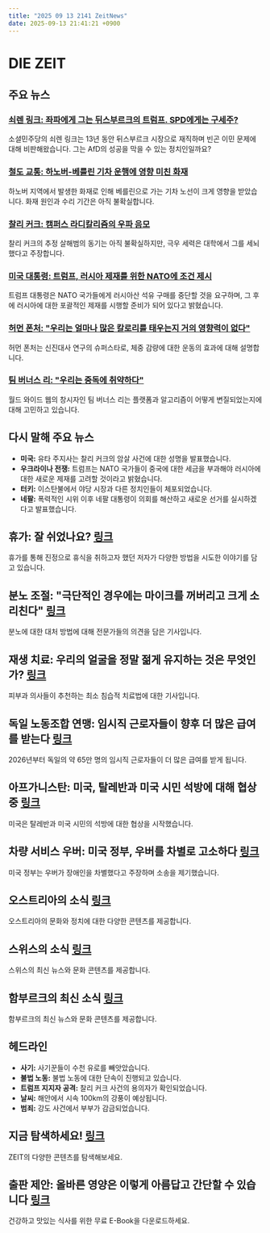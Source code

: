 ```yaml
---
title: "2025 09 13 2141 ZeitNews"
date: 2025-09-13 21:41:21 +0900
---
```


# DIE ZEIT
## 주요 뉴스
### [쇠렌 링크: 좌파에게 그는 뒤스부르크의 트럼프. SPD에게는 구세주?](https://www.zeit.de/politik/deutschland/2025-09/soeren-link-duisburg-strukturwandel-migration-kommunalwahlen-nrw)
 소셜민주당의 쇠렌 링크는 13년 동안 뒤스부르크 시장으로 재직하며 빈곤 이민 문제에 대해 비판해왔습니다. 그는 AfD의 성공을 막을 수 있는 정치인일까요? 
### [철도 교통: 하노버-베를린 기차 운행에 영향 미친 화재](https://www.zeit.de/gesellschaft/zeitgeschehen/2025-09/brand-hannover-bahn-zug-nahverkehr)
 하노버 지역에서 발생한 화재로 인해 베를린으로 가는 기차 노선이 크게 영향을 받았습니다. 화재 원인과 수리 기간은 아직 불확실합니다. 
### [찰리 커크: 캠퍼스 라디칼리즘의 우파 음모](https://www.zeit.de/politik/ausland/2025-09/usa-attentat-charlie-kirk-maga-aktivist-folgen)
 찰리 커크의 추정 살해범의 동기는 아직 불확실하지만, 극우 세력은 대학에서 그를 세뇌했다고 주장합니다. 
### [미국 대통령: 트럼프, 러시아 제재를 위한 NATO에 조건 제시](https://www.zeit.de/politik/ausland/2025-09/donald-trump-russland-sanktionen-bedingungen-nato)
 트럼프 대통령은 NATO 국가들에게 러시아산 석유 구매를 중단할 것을 요구하며, 그 후에 러시아에 대한 포괄적인 제재를 시행할 준비가 되어 있다고 밝혔습니다. 
### [허먼 폰처: "우리는 얼마나 많은 칼로리를 태우는지 거의 영향력이 없다"](https://www.zeit.de/gesundheit/2025-09/herman-pontzer-stoffwechsel-forschung-kalorien-fitness-einfluss-gxe)
 허먼 폰처는 신진대사 연구의 슈퍼스타로, 체중 감량에 대한 운동의 효과에 대해 설명합니다. 
### [팀 버너스 리: "우리는 중독에 취약하다"](https://www.zeit.de/2025/39/tim-berners-lee-world-wide-web-begruender-erfinder-internetgeschichte)
 월드 와이드 웹의 창시자인 팀 버너스 리는 플랫폼과 알고리즘이 어떻게 변질되었는지에 대해 고민하고 있습니다. 
## 다시 말해 주요 뉴스 
- **미국:**
 유타 주지사는 찰리 커크의 암살 사건에 대한 성명을 발표했습니다. 
- **우크라이나 전쟁:**
 트럼프는 NATO 국가들이 중국에 대한 세금을 부과해야 러시아에 대한 새로운 제재를 고려할 것이라고 밝혔습니다. 
- **터키:**
 이스탄불에서 야당 시장과 다른 정치인들이 체포되었습니다. 
- **네팔:**
 폭력적인 시위 이후 네팔 대통령이 의회를 해산하고 새로운 선거를 실시하겠다고 발표했습니다. 

## 휴가: 잘 쉬었나요? [링크](https://www.zeit.de/2025/39/erholungsurlaub-tipps-familie-ostsee-entspannung)
 휴가를 통해 진정으로 휴식을 취하고자 했던 저자가 다양한 방법을 시도한 이야기를 담고 있습니다. 
## 분노 조절: "극단적인 경우에는 마이크를 꺼버리고 크게 소리친다" [링크](https://www.zeit.de/zeit-magazin/leben/2025-09/wutbewaeltigung-aggressionen-aerger-umgang-methoden)
 분노에 대한 대처 방법에 대해 전문가들의 의견을 담은 기사입니다. 
## 재생 치료: 우리의 얼굴을 정말 젊게 유지하는 것은 무엇인가? [링크](https://www.zeit.de/wissen/2025-05/verjuengungsbehandlung-dermatologen-aerzte-nicht-invasiv-schoenheitsideal)
 피부과 의사들이 추천하는 최소 침습적 치료법에 대한 기사입니다. 
## 독일 노동조합 연맹: 임시직 근로자들이 향후 더 많은 급여를 받는다 [링크](https://www.zeit.de/arbeit/2025-09/leiharbeit-gehalt-dgb-einigung)
 2026년부터 독일의 약 65만 명의 임시직 근로자들이 더 많은 급여를 받게 됩니다. 
## 아프가니스탄: 미국, 탈레반과 미국 시민 석방에 대해 협상 중 [링크](https://www.zeit.de/politik/ausland/2025-09/usa-sondergesandte-afghanistan-taliban)
 미국은 탈레반과 미국 시민의 석방에 대한 협상을 시작했습니다. 
## 차량 서비스 우버: 미국 정부, 우버를 차별로 고소하다 [링크](https://www.zeit.de/gesellschaft/zeitgeschehen/2025-09/usa-diskriminierung-uber-onlinedienst-klage)
 미국 정부는 우버가 장애인을 차별했다고 주장하며 소송을 제기했습니다. 
## 오스트리아의 소식 [링크](https://www.zeit.de/oesterreich/index)
 오스트리아의 문화와 정치에 대한 다양한 콘텐츠를 제공합니다. 
## 스위스의 소식 [링크](https://www.zeit.de/schweiz/index)
 스위스의 최신 뉴스와 문화 콘텐츠를 제공합니다. 
## 함부르크의 최신 소식 [링크](https://www.zeit.de/hamburg/index)
 함부르크의 최신 뉴스와 문화 콘텐츠를 제공합니다. 
## 헤드라인 
- **사기:** 
 사기꾼들이 수천 유로를 빼앗았습니다. 
- **불법 노동:** 
 불법 노동에 대한 단속이 진행되고 있습니다. 
- **트럼프 지지자 공격:** 
 찰리 커크 사건의 용의자가 확인되었습니다. 
- **날씨:** 
 해안에서 시속 100km의 강풍이 예상됩니다. 
- **범죄:** 
 강도 사건에서 부부가 감금되었습니다. 

## 지금 탐색하세요! [링크](https://www.zeit.de/exklusive-zeit-artikel)
 ZEIT의 다양한 콘텐츠를 탐색해보세요. 
## 출판 제안: 올바른 영양은 이렇게 아름답고 간단할 수 있습니다 [링크](https://abo.zeit.de/zg-umfrage)
 건강하고 맛있는 식사를 위한 무료 E-Book을 다운로드하세요.